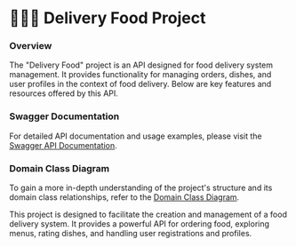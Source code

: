 # 👨‍🍳🚚 Delivery Food Project

### Overview

The "Delivery Food" project is an API designed for food delivery system management. It provides functionality for managing orders, dishes, and user profiles in the context of food delivery. Below are key features and resources offered by this API.

### Swagger Documentation

For detailed API documentation and usage examples, please visit the [Swagger API Documentation](https://food-delivery.kreosoft.ru/swagger/index.html).

### Domain Class Diagram

To gain a more in-depth understanding of the project's structure and its domain class relationships, refer to the [Domain Class Diagram](https://prnt.sc/x-A4RqPQ2UxI).

This project is designed to facilitate the creation and management of a food delivery system. It provides a powerful API for ordering food, exploring menus, rating dishes, and handling user registrations and profiles.

